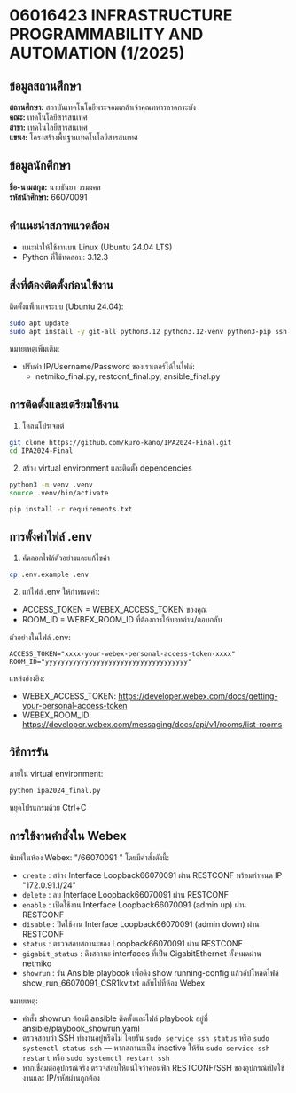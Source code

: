 # 06016423 INFRASTRUCTURE PROGRAMMABILITY AND AUTOMATION (1/2025)

## ข้อมูลสถานศึกษา
**สถานศึกษา:** สถาบันเทคโนโลยีพระจอมเกล้าเจ้าคุณทหารลาดกระบัง  
**คณะ:** เทคโนโลยีสารสนเทศ  
**สาขา:** เทคโนโลยีสารสนเทศ  
**แขนง:** โครงสร้างพื้นฐานเทคโนโลยีสารสนเทศ

## ข้อมูลนักศึกษา
**ชื่อ-นามสกุล:** นายธันยา วรมงคล  
**รหัสนักศึกษา:** 66070091

## คำแนะนำสภาพแวดล้อม
- แนะนำให้ใช้งานบน Linux (Ubuntu 24.04 LTS)
- Python ที่ใช้ทดสอบ: 3.12.3

## สิ่งที่ต้องติดตั้งก่อนใช้งาน
ติดตั้งแพ็กเกจระบบ (Ubuntu 24.04):
```bash
sudo apt update
sudo apt install -y git-all python3.12 python3.12-venv python3-pip ssh
```
หมายเหตุเพิ่มเติม:
- ปรับค่า IP/Username/Password ของเราเตอร์ได้ในไฟล์:
  - netmiko_final.py, restconf_final.py, ansible_final.py

## การติดตั้งและเตรียมใช้งาน
1) โคลนโปรเจกต์
```bash
git clone https://github.com/kuro-kano/IPA2024-Final.git
cd IPA2024-Final
```
2) สร้าง virtual environment และติดตั้ง dependencies
```bash
python3 -m venv .venv
source .venv/bin/activate

pip install -r requirements.txt
```

## การตั้งค่าไฟล์ .env
1) คัดลอกไฟล์ตัวอย่างและแก้ไขค่า
```bash
cp .env.example .env
```
2) แก้ไฟล์ .env ให้กำหนดค่า:
- ACCESS_TOKEN = WEBEX_ACCESS_TOKEN ของคุณ
- ROOM_ID = WEBEX_ROOM_ID ที่ต้องการให้บอทอ่าน/ตอบกลับ

ตัวอย่างในไฟล์ .env:
```
ACCESS_TOKEN="xxxx-your-webex-personal-access-token-xxxx"
ROOM_ID="yyyyyyyyyyyyyyyyyyyyyyyyyyyyyyyyyyyy"
```
แหล่งอ้างอิง:
- WEBEX_ACCESS_TOKEN: https://developer.webex.com/docs/getting-your-personal-access-token
- WEBEX_ROOM_ID: https://developer.webex.com/messaging/docs/api/v1/rooms/list-rooms

## วิธีการรัน
ภายใน virtual environment:
```bash
python ipa2024_final.py
```
หยุดโปรแกรมด้วย Ctrl+C

## การใช้งานคำสั่งใน Webex
พิมพ์ในห้อง Webex: "/66070091 <command>" โดยมีคำสั่งดังนี้:
- `create` : สร้าง Interface Loopback66070091 ผ่าน RESTCONF พร้อมกำหนด IP "172.0.91.1/24"
- `delete` : ลบ Interface Loopback66070091 ผ่าน RESTCONF
- `enable` : เปิดใช้งาน Interface Loopback66070091 (admin up) ผ่าน RESTCONF
- `disable` : ปิดใช้งาน Interface Loopback66070091 (admin down) ผ่าน RESTCONF
- `status` : ตรวจสอบสถานะของ Loopback66070091 ผ่าน RESTCONF
- `gigabit_status` : ดึงสถานะ interfaces ที่เป็น GigabitEthernet ทั้งหมดผ่าน netmiko
- `showrun` : รัน Ansible playbook เพื่อดึง show running-config แล้วอัปโหลดไฟล์ show_run_66070091_CSR1kv.txt กลับไปที่ห้อง Webex

หมายเหตุ:
- คำสั่ง showrun ต้องมี ansible ติดตั้งและไฟล์ playbook อยู่ที่ ansible/playbook_showrun.yaml
- ตรวจสอบว่า SSH ทำงานอยู่หรือไม่ โดยรัน `sudo service ssh status` หรือ `sudo systemctl status ssh` — หากสถานะเป็น inactive ให้รัน `sudo service ssh restart` หรือ `sudo systemctl restart ssh`
- หากเชื่อมต่ออุปกรณ์จริง ตรวจสอบให้แน่ใจว่าคอนฟิก RESTCONF/SSH ของอุปกรณ์เปิดใช้งานและ IP/รหัสผ่านถูกต้อง
